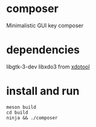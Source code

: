 # composer
Minimalistic GUI key composer

# dependencies
libgtk-3-dev
libxdo3 from [xdotool](https://github.com/jordansissel/xdotool)

# install and run
```shell
meson build
cd build
ninja && ./composer
```

